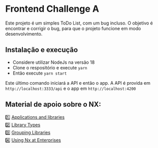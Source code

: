 # Frontend Challenge A

Este projeto é um simples ToDo List, com um bug incluso. O objetivo é encontrar e corrigir o bug, para
que o projeto funcione em modo desenvolvimento.

## Instalação e execução

- Considere utilizar NodeJs na versão 18
- Clone o respositório e execute `yarn`
- Então execute `yarn start`

Este último comando iniciará a API e então o app. A API é provida em `http://localhost:3333/api` e o app
em `http://localhost:4200`

## Material de apoio sobre o NX:

1️⃣ [Applications and libraries](https://nx.dev/more-concepts/applications-and-libraries)  
2️⃣ [Library Types](https://nx.dev/more-concepts/library-types)  
3️⃣ [Grouping Libraries](https://nx.dev/more-concepts/grouping-libraries)  
4️⃣ [Using Nx at Enterprises](https://nx.dev/more-concepts/monorepo-nx-enterprise)

  
